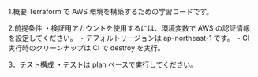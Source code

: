 1.概要
Terraform で AWS 環境を構築するための学習コードです。

2.前提条件
・検証用アカウントを使用するには、環境変数で AWS の認証情報を設定してください。
・デフォルトリージョンは ap-northeast-1 です。
・CI 実行時のクリーンナップは CI で destroy を実行。

3．テスト構成
・テストは plan ベースで実行してください。

